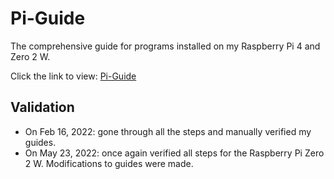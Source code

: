 # Pi-Guide
The comprehensive guide for programs installed on my Raspberry Pi 4 and Zero 2 W. 

Click the link to view:
[Pi-Guide](https://github.com/justinknguyen/Pi-Guide/wiki)

## Validation
* On Feb 16, 2022: gone through all the steps and manually verified my guides.
* On May 23, 2022: once again verified all steps for the Raspberry Pi Zero 2 W. Modifications to guides were made.

